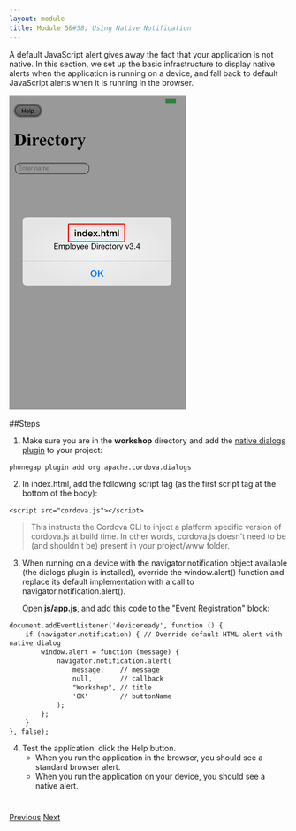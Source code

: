```yaml
---
layout: module
title: Module 5&#58; Using Native Notification
---
```

A default JavaScript alert gives away the fact that your application is not native. In this section, we set up the basic infrastructure to display native alerts when the application is running on a device, and fall back to default JavaScript alerts when it is running in the browser.

![](images/alert-js.png)

##Steps

1. Make sure you are in the **workshop** directory and add the [native dialogs plugin](https://github.com/apache/cordova-plugin-dialogs/) to your project:
  
  ```
  phonegap plugin add org.apache.cordova.dialogs
  ```

2. In index.html, add the following script tag (as the first script tag at the bottom of the body):

  ```
  <script src="cordova.js"></script>
  ```

  >This instructs the Cordova CLI to inject a platform specific version of cordova.js at build time. In other words, cordova.js doesn't need to be (and shouldn't be) present in your project/www folder.

3. When running on a device with the navigator.notification object available (the dialogs plugin is installed), override the window.alert() function and replace its default implementation with a call to navigator.notification.alert(). 

    Open **js/app.js**, and add this code to the "Event Registration" block:

  ```
  document.addEventListener('deviceready', function () {
      if (navigator.notification) { // Override default HTML alert with native dialog
          window.alert = function (message) {
              navigator.notification.alert(
                  message,    // message
                  null,       // callback
                  "Workshop", // title
                  'OK'        // buttonName
              );
          };
      }
  }, false);
  ```

4. Test the application: click the Help button.
    - When you run the application in the browser, you should see a standard browser alert.
    - When you run the application on your device, you should see a native alert.




<div class="row" style="margin-top:40px;">
<div class="col-sm-12">
<a href="build-project.html" class="btn btn-default"><i class="glyphicon glyphicon-chevron-left"></i> 
Previous</a>
<a href="avoid-300ms-delay.html" class="btn btn-default pull-right">Next <i class="glyphicon 
glyphicon-chevron-right"></i></a>
</div>
</div>


